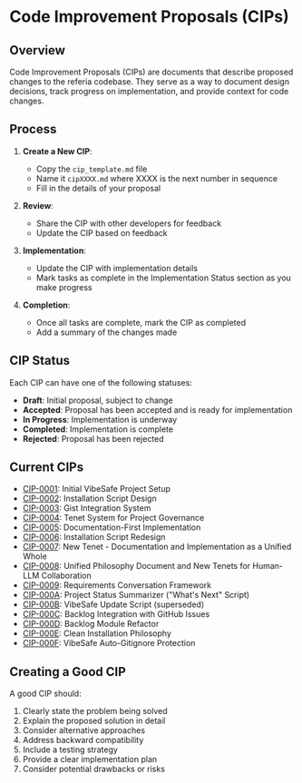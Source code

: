 # Code Improvement Proposals (CIPs)

## Overview

Code Improvement Proposals (CIPs) are documents that describe proposed changes to the referia codebase. They serve as a way to document design decisions, track progress on implementation, and provide context for code changes.

## Process

1. **Create a New CIP**:
   - Copy the `cip_template.md` file
   - Name it `cipXXXX.md` where XXXX is the next number in sequence
   - Fill in the details of your proposal

2. **Review**:
   - Share the CIP with other developers for feedback
   - Update the CIP based on feedback

3. **Implementation**:
   - Update the CIP with implementation details
   - Mark tasks as complete in the Implementation Status section as you make progress

4. **Completion**:
   - Once all tasks are complete, mark the CIP as completed
   - Add a summary of the changes made

## CIP Status

Each CIP can have one of the following statuses:

- **Draft**: Initial proposal, subject to change
- **Accepted**: Proposal has been accepted and is ready for implementation
- **In Progress**: Implementation is underway
- **Completed**: Implementation is complete
- **Rejected**: Proposal has been rejected

## Current CIPs

- [CIP-0001](./cip0001.md): Initial VibeSafe Project Setup
- [CIP-0002](./cip0002.md): Installation Script Design
- [CIP-0003](./cip0003.md): Gist Integration System
- [CIP-0004](./cip0004.md): Tenet System for Project Governance
- [CIP-0005](./cip0005.md): Documentation-First Implementation
- [CIP-0006](./cip0006.md): Installation Script Redesign
- [CIP-0007](./cip0007.md): New Tenet - Documentation and Implementation as a Unified Whole
- [CIP-0008](./cip0008.md): Unified Philosophy Document and New Tenets for Human-LLM Collaboration
- [CIP-0009](./cip0009.md): Requirements Conversation Framework
- [CIP-000A](./cip000A.md): Project Status Summarizer ("What's Next" Script)
- [CIP-000B](./cip000B.md): VibeSafe Update Script (superseded)
- [CIP-000C](./cip000C.md): Backlog Integration with GitHub Issues
- [CIP-000D](./cip000D.md): Backlog Module Refactor
- [CIP-000E](./cip000E.md): Clean Installation Philosophy
- [CIP-000F](./cip000F.md): VibeSafe Auto-Gitignore Protection

## Creating a Good CIP

A good CIP should:

1. Clearly state the problem being solved
2. Explain the proposed solution in detail
3. Consider alternative approaches
4. Address backward compatibility
5. Include a testing strategy
6. Provide a clear implementation plan
7. Consider potential drawbacks or risks 

